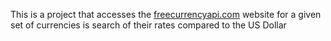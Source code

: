 This is a project that accesses the [freecurrencyapi.com](freecurrencyapi.com) website for a given set of currencies is search of their rates compared to the US Dollar
